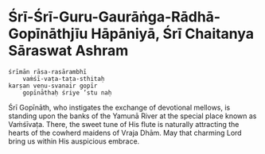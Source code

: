 # Śrī-Śrī-Guru-Gaurāṅga-Rādhā-Gopīnāthjīu Hāpāniyā, Śrī Chaitanya Sāraswat Ashram

    śrīmān rāsa-rasārambhī
        vaṁśī-vaṭa-taṭa-sthitaḥ
    karṣan veṇu-svanair gopīr
        gopīnāthaḥ śriye ’stu naḥ

Śrī Gopīnāth, who instigates the exchange of devotional mellows, is standing upon the banks of the Yamunā River at the special place known as Vaṁśīvaṭa. There, the sweet tune of His flute is naturally attracting the hearts of the cowherd maidens of Vraja Dhām. May that charming Lord bring us within His auspicious embrace.

